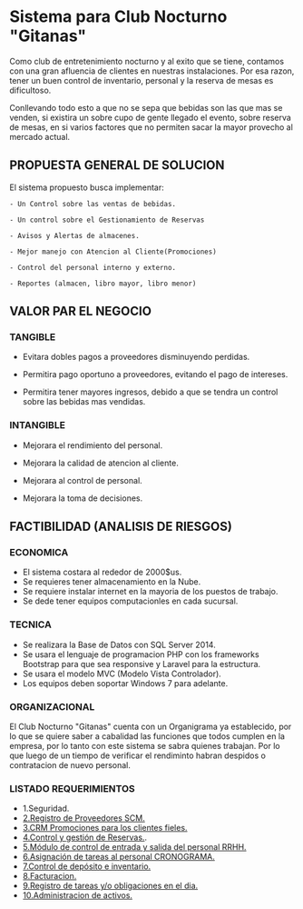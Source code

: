# Sistema para Club Nocturno "Gitanas"

 Como club de entretenimiento nocturno y al exito que se tiene, contamos con una gran afluencia de clientes en nuestras instalaciones. Por esa razon, tener un buen control de inventario, personal y la reserva de mesas es dificultoso.

Conllevando todo esto a que no se sepa que bebidas son las que mas se venden, si existira un sobre cupo de gente llegado el evento, sobre reserva de mesas, en si varios factores que no permiten sacar la mayor provecho al mercado actual.


## PROPUESTA GENERAL DE SOLUCION

El sistema propuesto busca implementar:

	- Un Control sobre las ventas de bebidas.

	- Un control sobre el Gestionamiento de Reservas 

	- Avisos y Alertas de almacenes.

	- Mejor manejo con Atencion al Cliente(Promociones) 

	- Control del personal interno y externo.
	
	- Reportes (almacen, libro mayor, libro menor)


## VALOR PAR EL NEGOCIO

### TANGIBLE

 - Evitara dobles pagos a proveedores disminuyendo perdidas.

 - Permitira pago oportuno a proveedores, evitando el pago de intereses.

 - Permitira tener mayores ingresos, debido a que se tendra un control sobre las bebidas mas vendidas.
 
### INTANGIBLE

 - Mejorara el rendimiento del personal.

 - Mejorara la calidad de atencion al cliente.
 
 - Mejorara al control de personal.
 
 - Mejorara la toma de decisiones.


## FACTIBILIDAD (ANALISIS DE RIESGOS)

### ECONOMICA

 - El sistema costara al rededor de 2000$us.
 - Se requieres tener almacenamiento en la Nube. 
 - Se requiere instalar internet en la mayoria de los puestos de trabajo.
 - Se dede tener equipos computacionles en cada sucursal.
 
### TECNICA

 - Se realizara la Base de Datos con SQL Server 2014.
 - Se usara el lenguaje de programacion PHP con los frameworks Bootstrap para que sea responsive y Laravel para la estructura.
 - Se usara el modelo MVC (Modelo Vista Controlador).
 - Los equipos deben soportar Windows 7 para adelante. 


### ORGANIZACIONAL

 El Club Nocturno "Gitanas" cuenta con un Organigrama ya establecido, por lo que se quiere saber a cabalidad las funciones que todos cumplen en la empresa, por lo tanto con este sistema se sabra quienes trabajan. Por lo que luego de un tiempo de verificar el rendiminto habran despidos o contratacion de nuevo personal.
  
 
### LISTADO REQUERIMIENTOS

- 1.Seguridad.
- [2.Registro de Proveedores SCM.](https://github.com/MalumaDiego/rfp/issues/1)
- [3.CRM Promociones para los clientes fieles.](https://github.com/MalumaDiego/rfp/issues/5)
- [4.Control y gestión de Reservas.](https://github.com/MalumaDiego/rfp/issues/6).
- [5.Módulo de control de entrada y salida del personal RRHH.]( https://github.com/MalumaDiego/rfp/issues/2)
- [6.Asignación de tareas al personal CRONOGRAMA.]( https://github.com/MalumaDiego/rfp/issues/3)
- [7.Control de depósito e inventario.]( https://github.com/MalumaDiego/rfp/issues/4)
- [8.Facturacion.]( https://github.com/MalumaDiego/rfp/issues/7)
- [9.Registro de tareas y/o obligaciones en el dia.]( https://github.com/MalumaDiego/rfp/issues/8)
- [10.Administracion de activos.]( https://github.com/MalumaDiego/rfp/issues/9)



	

